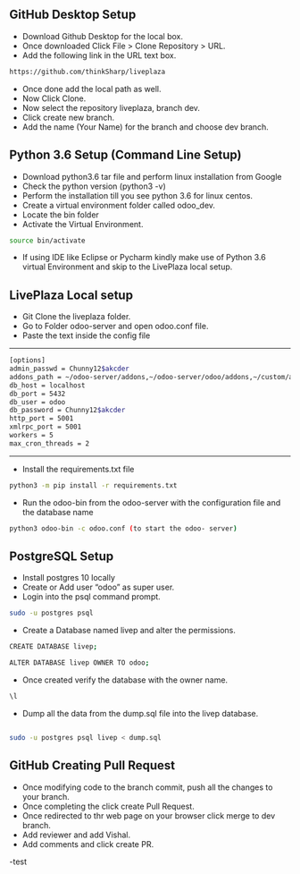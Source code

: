 
GitHub Desktop Setup
----------------

 - Download Github Desktop for the local box.
 - Once downloaded Click File > Clone Repository > URL.
 - Add the following link in the URL text box.
 ```bash 
 https://github.com/thinkSharp/liveplaza
 ```
 - Once done add the local path as well.
 - Now Click Clone.
 - Now select the repository liveplaza, branch dev.
 - Click create new branch. 
 - Add the name (Your Name) for the branch and choose dev branch.
 

Python 3.6 Setup (Command Line Setup)
----------------
 - Download python3.6 tar file and perform linux installation from Google
 - Check the python version (python3 -v)
 - Perform the installation till you see python 3.6 for linux centos.
 - Create a virtual environment folder called odoo_dev.
 - Locate the bin folder
 - Activate the Virtual Environment.
 
 ```bash
source bin/activate

```

 - If using IDE like Eclipse or Pycharm kindly make use of Python 3.6 virtual Environment and skip to the LivePlaza local setup.
 

LivePlaza Local setup
---------------- 

 - Git Clone the liveplaza folder.
 - Go to Folder odoo-server and open odoo.conf file.
 - Paste the text inside the config file

----
```bash
[options]
admin_passwd = Chunny12$akcder
addons_path = ~/odoo-server/addons,~/odoo-server/odoo/addons,~/custom/addons,~/custom/themes
db_host = localhost
db_port = 5432
db_user = odoo
db_password = Chunny12$akcder
http_port = 5001
xmlrpc_port = 5001
workers = 5
max_cron_threads = 2

```

----
 - Install the requirements.txt file 

```bash
python3 -m pip install -r requirements.txt
```


 - Run the odoo-bin from the odoo-server with the configuration file and the database name



```bash
python3 odoo-bin -c odoo.conf (to start the odoo- server)

```






PostgreSQL Setup
----------------
 - Install postgres 10 locally
 - Create or Add user “odoo” as super user.
 - Login into the psql command prompt.


```bash
sudo -u postgres psql
```

 - Create a Database named livep and alter the permissions.

```bash
CREATE DATABASE livep; 

ALTER DATABASE livep OWNER TO odoo;

```


 - Once created verify the database with the owner name.

```bash
\l 
```

 - Dump all the data from the dump.sql file into the livep database.
 

```bash

sudo -u postgres psql livep < dump.sql

```

GitHub Creating Pull Request
----------------
 - Once modifying code to the branch commit, push all the changes to your branch.
 - Once completing the click create Pull Request.
 - Once redirected to thr web page on your browser click merge to dev branch.
 - Add reviewer and add Vishal.
 - Add comments and click create PR.


-test



